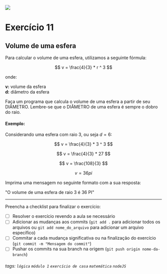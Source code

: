 ![](https://i.imgur.com/xG74tOh.png)

# Exercício 11

## Volume de uma esfera

Para calcular o volume de uma esfera, utilizamos a seguinte fórmula:

$$ v = \frac{4}{3} * r ^ 3 $$

onde:

**v:** volume da esfera \
**d:** diâmetro da esfera

Faça um programa que calcula o volume de uma esfera a partir de seu DIÂMETRO. Lembre-se que o DIÂMETRO de uma esfera é sempre o dobro do raio.

#### Exemplo:

Considerando uma esfera com raio 3, ou seja $d = 6$:

$$ v = \frac{4}{3} * 3 ^ 3 $$

$$ v = \frac{4}{3} * 27 $$

$$ v = \frac{108}{3} $$

$$ v = 36 pi $$

Imprima uma mensagem no seguinte formato com a sua resposta:

"O volume de uma esfera de raio 3 é 36 PI"

---

Preencha a checklist para finalizar o exercício:

- [ ] Resolver o exercício revendo a aula se necessário
- [ ] Adicionar as mudanças aos commits (`git add .` para adicionar todos os arquivos ou `git add nome_do_arquivo` para adicionar um arquivo específico)
- [ ] Commitar a cada mudança significativa ou na finalização do exercício (`git commit -m "Mensagem do commit"`)
- [ ] Pushar os commits na sua branch na origem (`git push origin nome-da-branch`)

###### tags: `lógica` `módulo 1` `exercício de casa` `matemática` `nodeJS`
